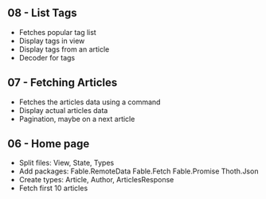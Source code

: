 ## 08 - List Tags
- Fetches popular tag list
- Display tags in view
- Display tags from an article
- Decoder for tags

## 07 - Fetching Articles
- Fetches the articles data using a command
- Display actual articles data
- Pagination, maybe on a next article


## 06 - Home page
- Split files: View, State, Types
- Add packages: Fable.RemoteData Fable.Fetch Fable.Promise Thoth.Json
- Create types: Article, Author, ArticlesResponse
- Fetch first 10 articles